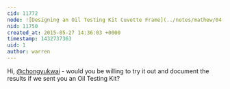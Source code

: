 ```yaml
---
cid: 11772
node: ![Designing an Oil Testing Kit Cuvette Frame](../notes/mathew/04-07-2015/designing-an-oil-testing-kit-cuvette-frame)
nid: 11750
created_at: 2015-05-27 14:36:03 +0000
timestamp: 1432737363
uid: 1
author: warren
---
```


Hi, [@chongyukwai](/profile/chongyukwai) - would you be willing to try it out and document the results if we sent you an Oil Testing Kit? 